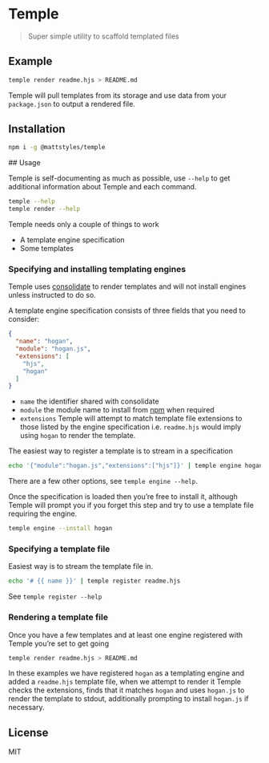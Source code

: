 
# Temple

> Super simple utility to scaffold templated files

## Example

```sh
temple render readme.hjs > README.md
```

Temple will pull templates from its storage and use data from your `package.json` to output a rendered file.

## Installation

```sh
npm i -g @mattstyles/temple
```

## Usage

Temple is self-documenting as much as possible, use `--help` to get additional information about Temple and each command.

```sh
temple --help
temple render --help
```

Temple needs only a couple of things to work

* A template engine specification
* Some templates

### Specifying and installing templating engines

Temple uses [consolidate](http://github.com/tj/consolidate.js) to render templates and will not install engines unless instructed to do so.

A template engine specification consists of three fields that you need to consider:

```json
{
  "name": "hogan",
  "module": "hogan.js",
  "extensions": [
    "hjs",
    "hogan"
  ]
}
```

* `name` the identifier shared with consolidate
* `module` the module name to install from [npm](http://npmjs.com) when required
* `extensions` Temple will attempt to match template file extensions to those listed by the engine specification i.e. `readme.hjs` would imply using `hogan` to render the template.

The easiest way to register a template is to stream in a specification

```sh
echo '{"module":"hogan.js","extensions":["hjs"]}' | temple engine hogan
```

There are a few other options, see `temple engine --help`.

Once the specification is loaded then you’re free to install it, although Temple will prompt you if you forget this step and try to use a template file requiring the engine.

```sh
temple engine --install hogan
```

### Specifying a template file

Easiest way is to stream the template file in.

```sh
echo '# {{ name }}' | temple register readme.hjs
```

See `temple register --help`

### Rendering a template file

Once you have a few templates and at least one engine registered with Temple you’re set to get going

```sh
temple render readme.hjs > README.md
```

In these examples we have registered `hogan` as a templating engine and added a `readme.hjs` template file, when we attempt to render it Temple checks the extensions, finds that it matches `hogan` and uses `hogan.js` to render the template to stdout, additionally prompting to install `hogan.js` if necessary.

## License

MIT

